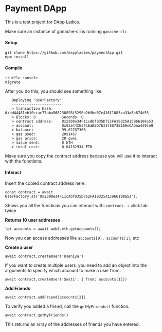 # Payment DApp

This is a test project for DApp Ladies. 

Make sure an instance of ganache-cli is running `ganache-cli`

#### Setup

```
git clone https://github.com/dappladies/paymentApp.git
npm install
```

#### Compile
```
truffle console
migrate
```

After you do this, you should see something like:

```
   Deploying 'UserFactory'
   -----------------------
   > transaction hash:    0xbd44481eb10ccac77aba568230898f5290e2b9bd07e41611083ca33a5b874d53
   > Blocks: 0            Seconds: 0
   > contract address:    0x2300e34F11cAbf935D752FA19325A15966108a53
   > account:             0x93a44CE3F16aE5D76317E873B169cCAbaa4d9Ce9
   > balance:             99.02787366
   > gas used:            2091467
   > gas price:           20 gwei
   > value sent:          0 ETH
   > total cost:          0.04182934 ETH
```

Make sure you copy the contract address because you will use it to interact with the functions.

#### Interact

Insert the copied contract address here:
```
const contract = await UserFactory.at('0x2300e34F11cAbf935D752FA19325A15966108a53');
```

Shows you all the functions you can interact with:
`contract.` + click tab twice

**Returns 10 user addresses**
```
let accounts = await web3.eth.getAccounts();
```
Now you can access addresses like `accounts[0], accounts[1]`, etc

**Create a user**
```
await contract.createUser('Kseniya')
```
If you want to create multiple users, you need to add an object into the arguments to specify which account to make a user from. 
```
await contract.createUser('Swati', { from: accounts[1]})
```

**Add Friends**
```
await contract.addFriend(accounts[2])
```
To verify you added a friend, call the `getMyFriends()` function.
```
await contract.getMyFriends()
```
This returns an array of the addresses of friends you have entered. 